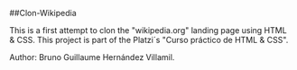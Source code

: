 ##Clon-Wikipedia

This is a first attempt to clon the "wikipedia.org" landing page using HTML & CSS. This project is part of the Platzi´s "Curso práctico de HTML & CSS".

Author: Bruno Guillaume Hernández Villamil.
